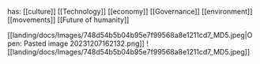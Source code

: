 has:
[[culture]]
[[Technology]]
[[economy]]
[[Governance]]
[[environment]]
[[movements]]
[[Future of humanity]]

[[landing/docs/Images/748d54b5b04b95e7f99568a8e1211cd7_MD5.jpeg|Open: Pasted image 20231207162132.png]]
![[landing/docs/Images/748d54b5b04b95e7f99568a8e1211cd7_MD5.jpeg]]